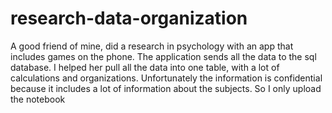 # research-data-organization
A good friend of mine, did a research in psychology with an app that includes games on the phone. The application sends all the data to the sql database. I helped her pull all the data into one table, with a lot of calculations and organizations. Unfortunately the information is confidential because it includes a lot of information about the subjects. So I only upload the notebook
